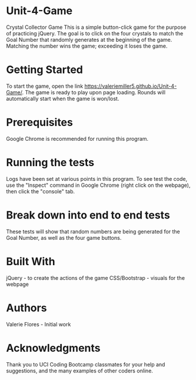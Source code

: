 # Unit-4-Game

Crystal Collector Game
This is a simple button-click game for the purpose of practicing jQuery.  The goal is to click on the four crystals to match the Goal Number that randomly generates at the beginning of the game.  Matching the number wins the game; exceeding it loses the game.

# Getting Started
To start the game, open the link https://valeriemiller5.github.io/Unit-4-Game/. The game is ready to play upon page loading.  Rounds will automatically start when the game is won/lost.

# Prerequisites
Google Chrome is recommended for running this program.

# Running the tests
Logs have been set at various points in this program. To see test the code, use the "Inspect" command in Google Chrome (right click on the webpage), then click the "console" tab.

# Break down into end to end tests
These tests will show that random numbers are being generated for the Goal Number, as well as the four game buttons.

# Built With
jQuery - to create the actions of the game
CSS/Bootstrap - visuals for the webpage

# Authors
Valerie Flores - Initial work

# Acknowledgments
Thank you to UCI Coding Bootcamp classmates for your help and suggestions, and the many examples of other coders online.